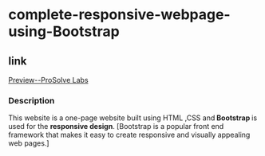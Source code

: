 # complete-responsive-webpage-using-Bootstrap
## link <br>  
<a href="https://poorani-27.github.io/responsive-webpage-using-Bootstrap/">Preview--ProSolve Labs </a>

### Description

This website is a one-page website built using HTML ,CSS and<b> Bootstrap </b>is used for the <b>responsive design</b>. [Bootstrap is a popular front end framework that makes it easy to create responsive and visually appealing web pages.]
